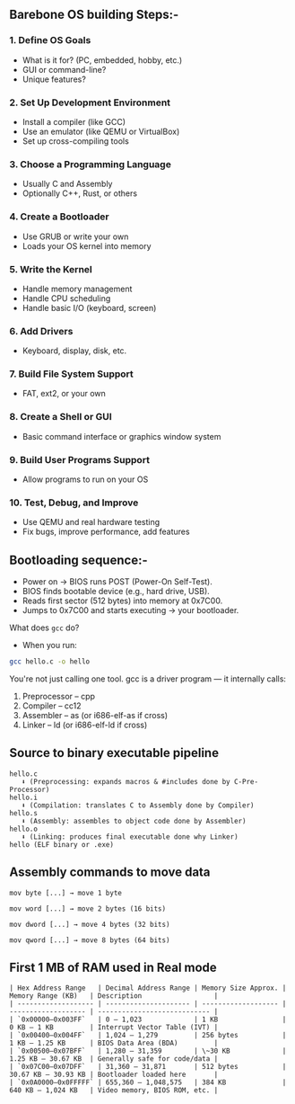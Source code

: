 ## Barebone OS building Steps:-

### **1. Define OS Goals**

* What is it for? (PC, embedded, hobby, etc.)
* GUI or command-line?
* Unique features?

### **2. Set Up Development Environment**

* Install a compiler (like GCC)
* Use an emulator (like QEMU or VirtualBox)
* Set up cross-compiling tools


### **3. Choose a Programming Language**

* Usually C and Assembly
* Optionally C++, Rust, or others


### **4. Create a Bootloader**

* Use GRUB or write your own
* Loads your OS kernel into memory


### **5. Write the Kernel**

* Handle memory management
* Handle CPU scheduling
* Handle basic I/O (keyboard, screen)


### **6. Add Drivers**

* Keyboard, display, disk, etc.


### **7. Build File System Support**

* FAT, ext2, or your own


### **8. Create a Shell or GUI**

* Basic command interface or graphics window system


### **9. Build User Programs Support**

* Allow programs to run on your OS


### **10. Test, Debug, and Improve**

* Use QEMU and real hardware testing
* Fix bugs, improve performance, add features



## Bootloading sequence:-
- Power on → BIOS runs POST (Power-On Self-Test).
- BIOS finds bootable device (e.g., hard drive, USB).
- Reads first sector (512 bytes) into memory at 0x7C00.
- Jumps to 0x7C00 and starts executing → your bootloader.

What does `gcc` do?
- When you run:
```bash
gcc hello.c -o hello
```

You're not just calling one tool. gcc is a driver program — it internally calls:
1. Preprocessor – cpp
2. Compiler – cc12
3. Assembler – as (or i686-elf-as if cross)
4. Linker – ld (or i686-elf-ld if cross)

## Source to binary executable pipeline
```
hello.c 
   ⬇ (Preprocessing: expands macros & #includes done by C-Pre-Processor)
hello.i 
   ⬇ (Compilation: translates C to Assembly done by Compiler)
hello.s 
   ⬇ (Assembly: assembles to object code done by Assembler)
hello.o 
   ⬇ (Linking: produces final executable done why Linker)
hello (ELF binary or .exe)
```

## Assembly commands to move data
```
mov byte [...] → move 1 byte

mov word [...] → move 2 bytes (16 bits)

mov dword [...] → move 4 bytes (32 bits)

mov qword [...] → move 8 bytes (64 bits)
```

## First 1 MB of RAM used in Real mode
```
| Hex Address Range   | Decimal Address Range | Memory Size Approx. | Memory Range (KB)   | Description                  |
| ------------------- | --------------------- | ------------------- | ------------------- | ---------------------------- |
| `0x00000–0x003FF`   | 0 – 1,023             | 1 KB                | 0 KB – 1 KB         | Interrupt Vector Table (IVT) |
| `0x00400–0x004FF`   | 1,024 – 1,279         | 256 bytes           | 1 KB – 1.25 KB      | BIOS Data Area (BDA)         |
| `0x00500–0x07BFF`   | 1,280 – 31,359        | \~30 KB             | 1.25 KB – 30.67 KB  | Generally safe for code/data |
| `0x07C00–0x07DFF`   | 31,360 – 31,871       | 512 bytes           | 30.67 KB – 30.93 KB | Bootloader loaded here       |
| `0x0A0000–0x0FFFFF` | 655,360 – 1,048,575   | 384 KB              | 640 KB – 1,024 KB   | Video memory, BIOS ROM, etc. |
```